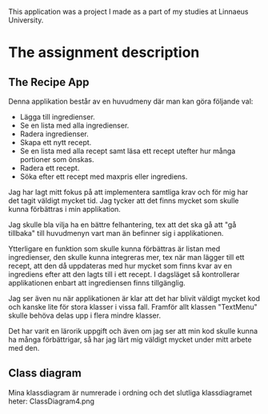 This application was a project I made as a part of my studies at Linnaeus University.

# The assignment description
## The Recipe App

Denna applikation består av en huvudmeny där man kan göra följande val:

- Lägga till ingredienser.
- Se en lista med alla ingredienser.
- Radera ingredienser.
- Skapa ett nytt recept.
- Se en lista med alla recept samt läsa ett recept utefter hur många portioner som önskas.
- Radera ett recept.
- Söka efter ett recept med maxpris eller ingrediens.


Jag har lagt mitt fokus på att implementera samtliga krav och för mig har det tagit väldigt mycket tid. Jag tycker att det finns mycket som skulle kunna förbättras i min applikation.

Jag skulle bla vilja ha en bättre felhantering, tex att det ska gå att "gå tillbaka" till huvudmenyn vart man än befinner sig i applikationen.

Ytterligare en funktion som skulle kunna förbättras är listan med ingredienser, den skulle kunna integreras mer, tex när man lägger till ett recept, att den då uppdateras med hur mycket som finns kvar av en ingrediens efter att den lagts till i ett recept. I dagsläget så kontrollerar applikationen enbart att ingrediensen finns tillgänglig.

Jag ser även nu när applikationen är klar att det har blivit väldigt mycket kod och kanske lite för stora klasser i vissa fall.  Framför allt klassen "TextMenu" skulle behöva delas upp i flera mindre klasser.

Det har varit en lärorik uppgift och även om jag ser att min kod skulle kunna ha många förbättrigar, så har jag lärt mig väldigt mycket under mitt arbete med den.

## Class diagram
Mina klassdiagram är numrerade i ordning och det slutliga klassdiagramet heter: ClassDiagram4.png

